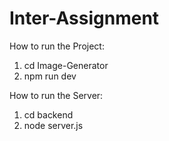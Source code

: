 # Inter-Assignment
How to run the Project:
1. cd Image-Generator
2. npm run dev

How to run the Server:
1. cd backend
2. node server.js


